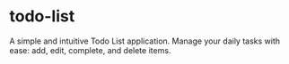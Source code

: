 # todo-list
A simple and intuitive Todo List application. Manage your daily tasks with ease: add, edit, complete, and delete items.

